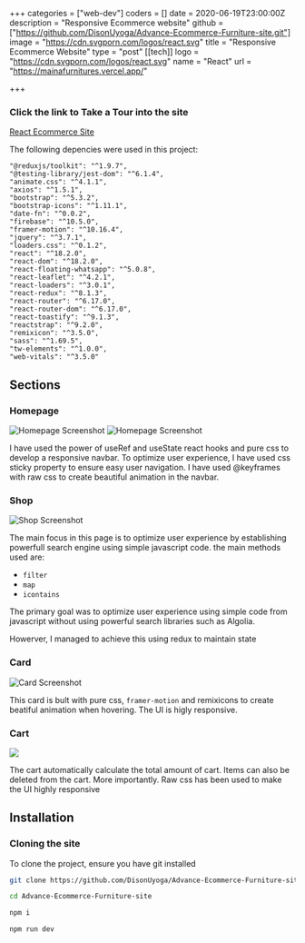 +++
categories = ["web-dev"]
coders = []
date = 2020-06-19T23:00:00Z
description = "Responsive Ecommerce website"
github = ["https://github.com/DisonUyoga/Advance-Ecommerce-Furniture-site.git"]
image = "https://cdn.svgporn.com/logos/react.svg"
title = "Responsive Ecommerce Website"
type = "post"
[[tech]]
logo = "https://cdn.svgporn.com/logos/react.svg"
name = "React"
url = "https://mainafurnitures.vercel.app/"


+++

### Click the link to Take a Tour into the site

[React Ecommerce Site](https://mainafurnitures.vercel.app/)

The following depencies were used in this project:

    "@reduxjs/toolkit": "^1.9.7",
    "@testing-library/jest-dom": "^6.1.4",
    "animate.css": "^4.1.1",
    "axios": "^1.5.1",
    "bootstrap": "^5.3.2",
    "bootstrap-icons": "^1.11.1",
    "date-fn": "^0.0.2",
    "firebase": "^10.5.0",
    "framer-motion": "^10.16.4",
    "jquery": "^3.7.1",
    "loaders.css": "^0.1.2",
    "react": "^18.2.0",
    "react-dom": "^18.2.0",
    "react-floating-whatsapp": "^5.0.8",
    "react-leaflet": "^4.2.1",
    "react-loaders": "^3.0.1",
    "react-redux": "^8.1.3",
    "react-router": "^6.17.0",
    "react-router-dom": "^6.17.0",
    "react-toastify": "^9.1.3",
    "reactstrap": "^9.2.0",
    "remixicon": "^3.5.0",
    "sass": "^1.69.5",
    "tw-elements": "^1.0.0",
    "web-vitals": "^3.5.0"

## Sections

### Homepage

![Homepage Screenshot](https://res-console.cloudinary.com/dfjpdzsin/media_explorer_thumbnails/fe91837d84272623c2804fd387183e13/detailed "Homepage Screenshot")
![Homepage Screenshot](https://res-console.cloudinary.com/dfjpdzsin/media_explorer_thumbnails/1e17890ab957f51bf8e0cfa70e6e4904/detailed "Homepage Screenshot")

I have used the power of useRef and useState react hooks and pure css to develop a responsive navbar. To optimize user experience, I have used css sticky property to ensure easy user navigation. I have used @keyframes with raw css to create beautiful animation in the navbar.

### Shop

![Shop Screenshot](https://res-console.cloudinary.com/dfjpdzsin/media_explorer_thumbnails/f34d84156f91cad537d0d24262312894/detailed "Shop Screenshot")

The main focus in this page is to optimize user experience by establishing powerfull search engine using simple javascript code. the main methods used are:

- `filter`
- `map`
- `icontains`

The primary goal was to optimize user experience using simple code from javascript without using powerful search libraries such as Algolia.

Howerver, I managed to achieve this using redux to maintain state

### Card

![Card Screenshot](https://res-console.cloudinary.com/dfjpdzsin/media_explorer_thumbnails/8c6378e1905d3e0de183632ffb21cd34/detailed "Card Screenshot")

This card is bult with pure css, `framer-motion` and remixicons to create beatiful animation when hovering. The UI is higly responsive.

### Cart

![](https://res-console.cloudinary.com/dfjpdzsin/media_explorer_thumbnails/578cec3dedbf738c7a2cf559a389893a/detailed)

The cart automatically calculate the total amount of cart. Items can also be deleted from the cart. More importantly. Raw css has been used to make the UI highly responsive

## Installation

### Cloning the site

To clone the project, ensure you have git installed

```bash
git clone https://github.com/DisonUyoga/Advance-Ecommerce-Furniture-site.git
```

```bash
cd Advance-Ecommerce-Furniture-site
```

```bash
npm i
```

```bash
npm run dev
```

